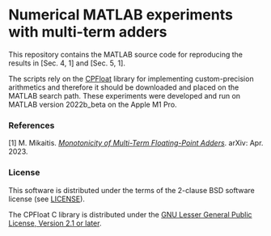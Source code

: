 # Numerical MATLAB experiments with multi-term adders
This repository contains the MATLAB source code for reproducing the results in [Sec. 4, 1] and [Sec. 5, 1].
   
The scripts rely on the [CPFloat](https://github.com/north-numerical-computing/cpfloat) library for implementing custom-precision arithmetics and therefore it should be downloaded and placed on the MATLAB search path. These experiments were developed and run on MATLAB version 2022b_beta on the Apple M1 Pro.

### References

 [1] M. Mikaitis. [*Monotonicity of Multi-Term Floating-Point Adders*](https://arxiv.org/abs/).	arXiv: Apr. 2023.

### License

This software is distributed under the terms of the 2-clause BSD software license (see [LICENSE](./LICENSE)).

The CPFloat C library is distributed under the [GNU Lesser General Public License, Version 2.1 or later](https://raw.githubusercontent.com/mfasi/cpfloat/master/LICENSES/LGPL-2.1-or-later.txt).